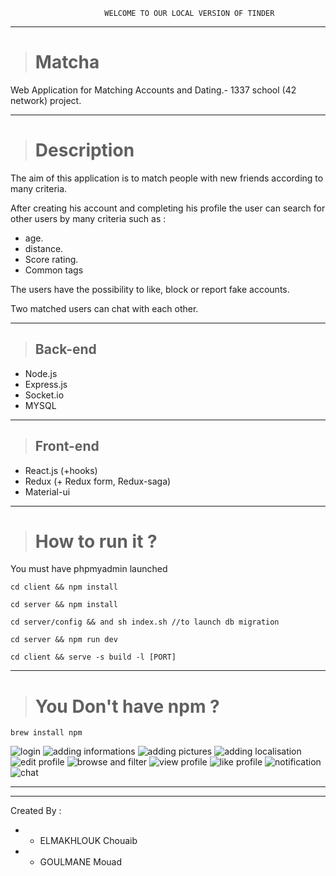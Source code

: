 
                         WELCOME TO OUR LOCAL VERSION OF TINDER
<hr>

> # Matcha
Web Application for Matching Accounts and Dating.- 1337 school (42 network) project.

<hr>

> # Description
The aim of this application is to match people with new friends according to many criteria.

After creating his account and completing his profile the user can search for other users by many criteria such as :
- age.
- distance.
- Score rating.
- Common tags

The users have the possibility to like, block or report fake accounts.

Two matched users can chat with each other.

<hr>

> ## Back-end
- Node.js
- Express.js
- Socket.io
- MYSQL

<hr>

> ## Front-end
- React.js (+hooks)
- Redux (+ Redux form, Redux-saga)
- Material-ui

<hr>

> # How to run it ?
You must have phpmyadmin launched 

    cd client && npm install

    cd server && npm install

    cd server/config && and sh index.sh //to launch db migration

    cd server && npm run dev

    cd client && serve -s build -l [PORT]
<hr>

> # You Don't have npm ?

    brew install npm

![login](server/public/images/login.png)
![adding informations](server/public/images/addinfo.png)
![adding pictures](server/public/images/addpicture.png)
![adding localisation](server/public/images/localisation.png)
![edit profile](server/public/images/editprofile.png)
![browse and filter](server/public/images/brose.png)
![view profile](server/public/images/view.png)
![like profile](server/public/images/like.png)
![notification](server/public/images/notifications.png)
![chat](server/public/images/chat.png)


<hr>
<hr>

Created By : 
- * ELMAKHLOUK Chouaib 
- * GOULMANE Mouad
